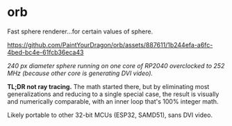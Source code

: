# orb
Fast sphere renderer…for certain values of sphere.

https://github.com/PaintYourDragon/orb/assets/887611/1b244efa-a6fc-4bed-bc4e-61fcb36eca43

_240 px diameter sphere running on one core of RP2040 overclocked to 252 MHz
(because other core is generating DVI video)._

**TL;DR not ray tracing.** The math started there, but by eliminating most
generalizations and reducing to a single special case, the result is visually
and numerically comparable, with an inner loop that's 100% integer math.

Likely portable to other 32-bit MCUs (ESP32, SAMD51), sans DVI video.
